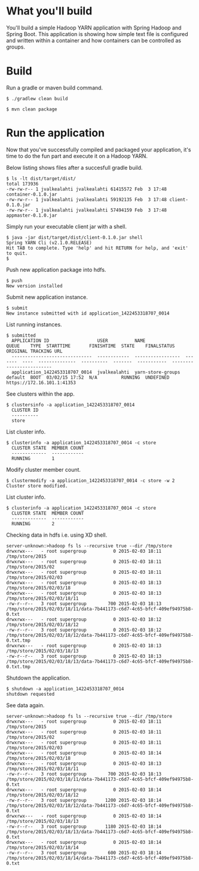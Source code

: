 # What you'll build

You'll build a simple Hadoop YARN application with Spring Hadoop and Spring Boot.
This application is showing how simple text file is configured and written within
a container and how containers can be controlled as groups.

# Build

Run a gradle or maven build command.

```text
$ ./gradlew clean build
```

```text
$ mvn clean package
```

# Run the application

Now that you've successfully compiled and packaged your application, it's time to do the fun part and execute it on a Hadoop YARN.

Below listing shows files after a succesfull gradle build.

```text
$ ls -lt dist/target/dist/
total 173936
-rw-rw-r-- 1 jvalkealahti jvalkealahti 61415572 Feb  3 17:48 container-0.1.0.jar
-rw-rw-r-- 1 jvalkealahti jvalkealahti 59192135 Feb  3 17:48 client-0.1.0.jar
-rw-rw-r-- 1 jvalkealahti jvalkealahti 57494159 Feb  3 17:48 appmaster-0.1.0.jar
```

Simply run your executable client jar with a shell.

```text
$ java -jar dist/target/dist/client-0.1.0.jar shell
Spring YARN Cli (v2.1.0.RELEASE)
Hit TAB to complete. Type 'help' and hit RETURN for help, and 'exit' to quit.
$
```
Push new application package into hdfs.
```text
$ push
New version installed
```

Submit new application instance.
```text
$ submit
New instance submitted with id application_1422453318707_0014
```

List running instances.
```text
$ submitted 
  APPLICATION ID                  USER          NAME               QUEUE    TYPE  STARTTIME       FINISHTIME  STATE    FINALSTATUS  ORIGINAL TRACKING URL
  ------------------------------  ------------  -----------------  -------  ----  --------------  ----------  -------  -----------  -------------------------
  application_1422453318707_0014  jvalkealahti  yarn-store-groups  default  BOOT  03/02/15 17:52  N/A         RUNNING  UNDEFINED    https://172.16.101.1:41353
```

See clusters within the app.
```text
$ clustersinfo -a application_1422453318707_0014
  CLUSTER ID
  ----------
  store
```

List cluster info.
```text
$ clusterinfo -a application_1422453318707_0014 -c store
  CLUSTER STATE  MEMBER COUNT
  -------------  ------------
  RUNNING        1
```

Modify cluster member count.
```text
$ clustermodify -a application_1422453318707_0014 -c store -w 2
Cluster store modified.
```

List cluster info.
```text
$ clusterinfo -a application_1422453318707_0014 -c store
  CLUSTER STATE  MEMBER COUNT
  -------------  ------------
  RUNNING        2
```
Checking data in hdfs i.e. using XD shell.
```text
server-unknown:>hadoop fs ls --recursive true --dir /tmp/store
drwxrwx---   - root supergroup          0 2015-02-03 18:11 /tmp/store/2015
drwxrwx---   - root supergroup          0 2015-02-03 18:11 /tmp/store/2015/02
drwxrwx---   - root supergroup          0 2015-02-03 18:11 /tmp/store/2015/02/03
drwxrwx---   - root supergroup          0 2015-02-03 18:13 /tmp/store/2015/02/03/18
drwxrwx---   - root supergroup          0 2015-02-03 18:13 /tmp/store/2015/02/03/18/11
-rw-r--r--   3 root supergroup        700 2015-02-03 18:13 /tmp/store/2015/02/03/18/11/data-7b441173-c6d7-4c65-bfcf-409ef94975b8-0.txt
drwxrwx---   - root supergroup          0 2015-02-03 18:12 /tmp/store/2015/02/03/18/12
-rw-r--r--   3 root supergroup          0 2015-02-03 18:12 /tmp/store/2015/02/03/18/12/data-7b441173-c6d7-4c65-bfcf-409ef94975b8-0.txt.tmp
drwxrwx---   - root supergroup          0 2015-02-03 18:13 /tmp/store/2015/02/03/18/13
-rw-r--r--   3 root supergroup          0 2015-02-03 18:13 /tmp/store/2015/02/03/18/13/data-7b441173-c6d7-4c65-bfcf-409ef94975b8-0.txt.tmp
```

Shutdown the application.
```text
$ shutdown -a application_1422453318707_0014
shutdown requested
```
See data again.
```text
server-unknown:>hadoop fs ls --recursive true --dir /tmp/store
drwxrwx---   - root supergroup          0 2015-02-03 18:11 /tmp/store/2015
drwxrwx---   - root supergroup          0 2015-02-03 18:11 /tmp/store/2015/02
drwxrwx---   - root supergroup          0 2015-02-03 18:11 /tmp/store/2015/02/03
drwxrwx---   - root supergroup          0 2015-02-03 18:14 /tmp/store/2015/02/03/18
drwxrwx---   - root supergroup          0 2015-02-03 18:13 /tmp/store/2015/02/03/18/11
-rw-r--r--   3 root supergroup        700 2015-02-03 18:13 /tmp/store/2015/02/03/18/11/data-7b441173-c6d7-4c65-bfcf-409ef94975b8-0.txt
drwxrwx---   - root supergroup          0 2015-02-03 18:14 /tmp/store/2015/02/03/18/12
-rw-r--r--   3 root supergroup       1200 2015-02-03 18:14 /tmp/store/2015/02/03/18/12/data-7b441173-c6d7-4c65-bfcf-409ef94975b8-0.txt
drwxrwx---   - root supergroup          0 2015-02-03 18:14 /tmp/store/2015/02/03/18/13
-rw-r--r--   3 root supergroup       1180 2015-02-03 18:14 /tmp/store/2015/02/03/18/13/data-7b441173-c6d7-4c65-bfcf-409ef94975b8-0.txt
drwxrwx---   - root supergroup          0 2015-02-03 18:14 /tmp/store/2015/02/03/18/14
-rw-r--r--   3 root supergroup        600 2015-02-03 18:14 /tmp/store/2015/02/03/18/14/data-7b441173-c6d7-4c65-bfcf-409ef94975b8-0.txt
```

